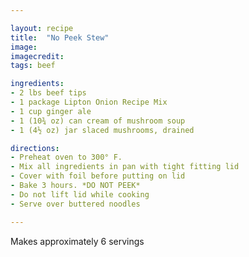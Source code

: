 ```yaml
---

layout: recipe
title:  "No Peek Stew"
image: 
imagecredit:
tags: beef

ingredients:
- 2 lbs beef tips
- 1 package Lipton Onion Recipe Mix
- 1 cup ginger ale
- 1 (10¾ oz) can cream of mushroom soup
- 1 (4½ oz) jar slaced mushrooms, drained

directions:
- Preheat oven to 300° F.
- Mix all ingredients in pan with tight fitting lid
- Cover with foil before putting on lid
- Bake 3 hours. *DO NOT PEEK*
- Do not lift lid while cooking
- Serve over buttered noodles

---
```


Makes approximately 6 servings
